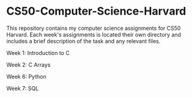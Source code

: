 # CS50-Computer-Science-Harvard
This repository contains my computer science assignments for CS50 Harvard. Each week's assignments is located their own directory and includes a brief description of the task and any relevant files.

Week 1: Introduction to C

Week 2: C Arrays

Week 6: Python

Week 7: SQL
